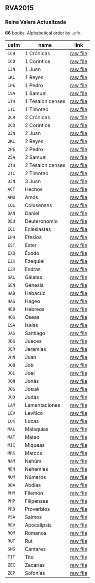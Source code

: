 ## RVA2015

### Reina Valera Actualizada

**66** books. Alphabetical order by `usfm`.

| usfm | name | link |
| ---------- | ---------- | ---------- |
| `1CH` | 1 Crónicas | [raw file](https://mrk214.github.io/bible-data-es-spa/data/es___spa/RVA2015/1CH.json) |
| `1CO` | 1 Corintios | [raw file](https://mrk214.github.io/bible-data-es-spa/data/es___spa/RVA2015/1CO.json) |
| `1JN` | 1 Juan | [raw file](https://mrk214.github.io/bible-data-es-spa/data/es___spa/RVA2015/1JN.json) |
| `1KI` | 1 Reyes | [raw file](https://mrk214.github.io/bible-data-es-spa/data/es___spa/RVA2015/1KI.json) |
| `1PE` | 1 Pedro | [raw file](https://mrk214.github.io/bible-data-es-spa/data/es___spa/RVA2015/1PE.json) |
| `1SA` | 1 Samuel | [raw file](https://mrk214.github.io/bible-data-es-spa/data/es___spa/RVA2015/1SA.json) |
| `1TH` | 1 Tesalonicenses | [raw file](https://mrk214.github.io/bible-data-es-spa/data/es___spa/RVA2015/1TH.json) |
| `1TI` | 1 Timoteo | [raw file](https://mrk214.github.io/bible-data-es-spa/data/es___spa/RVA2015/1TI.json) |
| `2CH` | 2 Crónicas | [raw file](https://mrk214.github.io/bible-data-es-spa/data/es___spa/RVA2015/2CH.json) |
| `2CO` | 2 Corintios | [raw file](https://mrk214.github.io/bible-data-es-spa/data/es___spa/RVA2015/2CO.json) |
| `2JN` | 2 Juan | [raw file](https://mrk214.github.io/bible-data-es-spa/data/es___spa/RVA2015/2JN.json) |
| `2KI` | 2 Reyes | [raw file](https://mrk214.github.io/bible-data-es-spa/data/es___spa/RVA2015/2KI.json) |
| `2PE` | 2 Pedro | [raw file](https://mrk214.github.io/bible-data-es-spa/data/es___spa/RVA2015/2PE.json) |
| `2SA` | 2 Samuel | [raw file](https://mrk214.github.io/bible-data-es-spa/data/es___spa/RVA2015/2SA.json) |
| `2TH` | 2 Tesalonicenses | [raw file](https://mrk214.github.io/bible-data-es-spa/data/es___spa/RVA2015/2TH.json) |
| `2TI` | 2 Timoteo | [raw file](https://mrk214.github.io/bible-data-es-spa/data/es___spa/RVA2015/2TI.json) |
| `3JN` | 3 Juan | [raw file](https://mrk214.github.io/bible-data-es-spa/data/es___spa/RVA2015/3JN.json) |
| `ACT` | Hechos | [raw file](https://mrk214.github.io/bible-data-es-spa/data/es___spa/RVA2015/ACT.json) |
| `AMO` | Amós | [raw file](https://mrk214.github.io/bible-data-es-spa/data/es___spa/RVA2015/AMO.json) |
| `COL` | Colosenses | [raw file](https://mrk214.github.io/bible-data-es-spa/data/es___spa/RVA2015/COL.json) |
| `DAN` | Daniel | [raw file](https://mrk214.github.io/bible-data-es-spa/data/es___spa/RVA2015/DAN.json) |
| `DEU` | Deuteronomio | [raw file](https://mrk214.github.io/bible-data-es-spa/data/es___spa/RVA2015/DEU.json) |
| `ECC` | Eclesiastés | [raw file](https://mrk214.github.io/bible-data-es-spa/data/es___spa/RVA2015/ECC.json) |
| `EPH` | Efesios | [raw file](https://mrk214.github.io/bible-data-es-spa/data/es___spa/RVA2015/EPH.json) |
| `EST` | Ester | [raw file](https://mrk214.github.io/bible-data-es-spa/data/es___spa/RVA2015/EST.json) |
| `EXO` | Éxodo | [raw file](https://mrk214.github.io/bible-data-es-spa/data/es___spa/RVA2015/EXO.json) |
| `EZK` | Ezequiel | [raw file](https://mrk214.github.io/bible-data-es-spa/data/es___spa/RVA2015/EZK.json) |
| `EZR` | Esdras | [raw file](https://mrk214.github.io/bible-data-es-spa/data/es___spa/RVA2015/EZR.json) |
| `GAL` | Gálatas | [raw file](https://mrk214.github.io/bible-data-es-spa/data/es___spa/RVA2015/GAL.json) |
| `GEN` | Génesis | [raw file](https://mrk214.github.io/bible-data-es-spa/data/es___spa/RVA2015/GEN.json) |
| `HAB` | Habacuc | [raw file](https://mrk214.github.io/bible-data-es-spa/data/es___spa/RVA2015/HAB.json) |
| `HAG` | Hageo | [raw file](https://mrk214.github.io/bible-data-es-spa/data/es___spa/RVA2015/HAG.json) |
| `HEB` | Hebreos | [raw file](https://mrk214.github.io/bible-data-es-spa/data/es___spa/RVA2015/HEB.json) |
| `HOS` | Oseas | [raw file](https://mrk214.github.io/bible-data-es-spa/data/es___spa/RVA2015/HOS.json) |
| `ISA` | Isaías | [raw file](https://mrk214.github.io/bible-data-es-spa/data/es___spa/RVA2015/ISA.json) |
| `JAS` | Santiago | [raw file](https://mrk214.github.io/bible-data-es-spa/data/es___spa/RVA2015/JAS.json) |
| `JDG` | Jueces | [raw file](https://mrk214.github.io/bible-data-es-spa/data/es___spa/RVA2015/JDG.json) |
| `JER` | Jeremías | [raw file](https://mrk214.github.io/bible-data-es-spa/data/es___spa/RVA2015/JER.json) |
| `JHN` | Juan | [raw file](https://mrk214.github.io/bible-data-es-spa/data/es___spa/RVA2015/JHN.json) |
| `JOB` | Job | [raw file](https://mrk214.github.io/bible-data-es-spa/data/es___spa/RVA2015/JOB.json) |
| `JOL` | Joel | [raw file](https://mrk214.github.io/bible-data-es-spa/data/es___spa/RVA2015/JOL.json) |
| `JON` | Jonás | [raw file](https://mrk214.github.io/bible-data-es-spa/data/es___spa/RVA2015/JON.json) |
| `JOS` | Josué | [raw file](https://mrk214.github.io/bible-data-es-spa/data/es___spa/RVA2015/JOS.json) |
| `JUD` | Judas | [raw file](https://mrk214.github.io/bible-data-es-spa/data/es___spa/RVA2015/JUD.json) |
| `LAM` | Lamentaciones | [raw file](https://mrk214.github.io/bible-data-es-spa/data/es___spa/RVA2015/LAM.json) |
| `LEV` | Levítico | [raw file](https://mrk214.github.io/bible-data-es-spa/data/es___spa/RVA2015/LEV.json) |
| `LUK` | Lucas | [raw file](https://mrk214.github.io/bible-data-es-spa/data/es___spa/RVA2015/LUK.json) |
| `MAL` | Malaquías | [raw file](https://mrk214.github.io/bible-data-es-spa/data/es___spa/RVA2015/MAL.json) |
| `MAT` | Mateo | [raw file](https://mrk214.github.io/bible-data-es-spa/data/es___spa/RVA2015/MAT.json) |
| `MIC` | Miqueas | [raw file](https://mrk214.github.io/bible-data-es-spa/data/es___spa/RVA2015/MIC.json) |
| `MRK` | Marcos | [raw file](https://mrk214.github.io/bible-data-es-spa/data/es___spa/RVA2015/MRK.json) |
| `NAM` | Nahúm | [raw file](https://mrk214.github.io/bible-data-es-spa/data/es___spa/RVA2015/NAM.json) |
| `NEH` | Nehemías | [raw file](https://mrk214.github.io/bible-data-es-spa/data/es___spa/RVA2015/NEH.json) |
| `NUM` | Números | [raw file](https://mrk214.github.io/bible-data-es-spa/data/es___spa/RVA2015/NUM.json) |
| `OBA` | Abdías | [raw file](https://mrk214.github.io/bible-data-es-spa/data/es___spa/RVA2015/OBA.json) |
| `PHM` | Filemón | [raw file](https://mrk214.github.io/bible-data-es-spa/data/es___spa/RVA2015/PHM.json) |
| `PHP` | Filipenses | [raw file](https://mrk214.github.io/bible-data-es-spa/data/es___spa/RVA2015/PHP.json) |
| `PRO` | Proverbios | [raw file](https://mrk214.github.io/bible-data-es-spa/data/es___spa/RVA2015/PRO.json) |
| `PSA` | Salmos | [raw file](https://mrk214.github.io/bible-data-es-spa/data/es___spa/RVA2015/PSA.json) |
| `REV` | Apocalipsis | [raw file](https://mrk214.github.io/bible-data-es-spa/data/es___spa/RVA2015/REV.json) |
| `ROM` | Romanos | [raw file](https://mrk214.github.io/bible-data-es-spa/data/es___spa/RVA2015/ROM.json) |
| `RUT` | Rut | [raw file](https://mrk214.github.io/bible-data-es-spa/data/es___spa/RVA2015/RUT.json) |
| `SNG` | Cantares | [raw file](https://mrk214.github.io/bible-data-es-spa/data/es___spa/RVA2015/SNG.json) |
| `TIT` | Tito | [raw file](https://mrk214.github.io/bible-data-es-spa/data/es___spa/RVA2015/TIT.json) |
| `ZEC` | Zacarías | [raw file](https://mrk214.github.io/bible-data-es-spa/data/es___spa/RVA2015/ZEC.json) |
| `ZEP` | Sofonías | [raw file](https://mrk214.github.io/bible-data-es-spa/data/es___spa/RVA2015/ZEP.json) |
